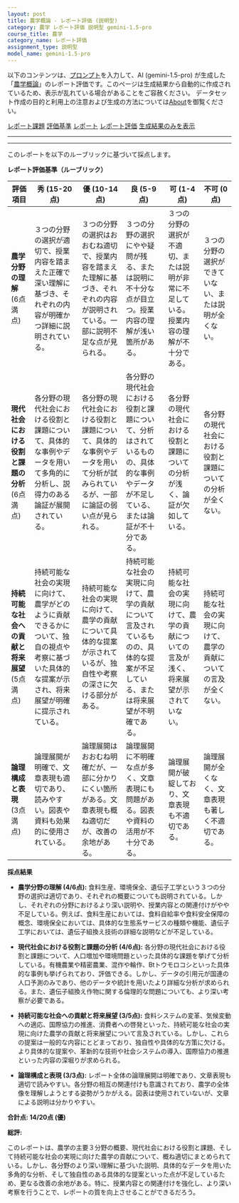```yaml
---
layout: post
title: 農学概論 - レポート評価 (説明型)
category: 農学 レポート評価 説明型 gemini-1.5-pro
course_title: 農学
category_name: レポート評価
assignment_type: 説明型
model_name: gemini-1.5-pro
---
```


以下のコンテンツは、[プロンプト](https://github.com/takedatoshiyuki/synthetic_assignments/tree/main/generated/農学/gemini-1.5-pro/prompt_レポート評価-説明型.md)を入力して、AI (gemini-1.5-pro) が生成した「[農学概論](/contents/農学/)」のレポート評価です。このページは生成結果から自動的に作成されているため、表示が乱れている場合があることをご容赦ください。
データセット作成の目的と利用上の注意および生成の方法については[About](/About)を御覧ください。

[レポート課題](../レポート課題-説明型)
[評価基準](../評価基準-説明型)
[レポート](../レポート-説明型)
[レポート評価](../レポート評価-説明型)
[生成結果のみを表示](https://github.com/takedatoshiyuki/synthetic_assignments/tree/main/generated/農学/gemini-1.5-pro/レポート評価-説明型.md)
  

***
***
  
このレポートを以下のルーブリックに基づいて採点します。

**レポート評価基準（ルーブリック）**

| 評価項目 | 秀 (15-20点) | 優 (10-14点) | 良 (5-9点) | 可 (1-4点) | 不可 (0点) |
|---|---|---|---|---|---|
| **農学分野の理解** (6点満点) | ３つの分野の選択が適切で、授業内容を踏まえた正確で深い理解に基づき、それぞれの内容が明確かつ詳細に説明されている。 | ３つの分野の選択はおおむね適切で、授業内容を踏まえた理解に基づき、それぞれの内容が説明されている。一部に説明不足な点が見られる。 | ３つの分野の選択にやや疑問が残る、または説明に不十分な点が目立つ。授業内容の理解が浅い箇所がある。 | ３つの分野の選択が不適切、または説明が非常に不足している。授業内容の理解が不十分である。 | ３つの分野の選択ができていない、または説明が全くない。 |
| **現代社会における役割と課題の分析** (6点満点) | 各分野の現代社会における役割と課題について、具体的な事例やデータを用いて多角的に分析し、説得力のある論証が展開されている。 | 各分野の現代社会における役割と課題について、具体的な事例やデータを用いて分析が試みられているが、一部に論証の弱い点が見られる。 | 各分野の現代社会における役割と課題について、分析はされているものの、具体的な事例やデータが不足している、または論証が不十分である。 | 各分野の現代社会における役割と課題についての分析が浅く、論証が欠如している。 | 各分野の現代社会における役割と課題についての分析が全くない。 |
| **持続可能な社会への貢献と将来展望** (5点満点) | 持続可能な社会の実現に向けて、農学がどのように貢献できるかについて、独自の視点や考察に基づいた具体的な提案が示され、将来展望が明確に提示されている。 | 持続可能な社会の実現に向けて、農学の貢献について具体的な提案が示されているが、独自性や考察の深さに欠ける部分がある。 | 持続可能な社会の実現に向けて、農学の貢献について言及されているものの、具体的な提案が不足している、または将来展望が不明確である。 | 持続可能な社会の実現に向けて、農学の貢献についての言及が浅く、将来展望が示されていない。 | 持続可能な社会の実現に向けて、農学の貢献についての言及が全くない。 |
| **論理構成と表現** (3点満点) | 論理展開が明確で、文章表現も適切であり、読みやすい。図表や資料も効果的に使用されている。 | 論理展開はおおむね明確だが、一部に分かりにくい箇所がある。文章表現も概ね適切だが、改善の余地がある。 | 論理展開に不明確な点が多く、文章表現にも問題がある。図表や資料の活用が不十分である。 | 論理展開が破綻しており、文章表現も不適切である。 | 論理展開が全くなく、文章表現も著しく不適切である。 |


**採点結果**

* **農学分野の理解 (4/6点):** 食料生産、環境保全、遺伝子工学という３つの分野の選択は適切であり、それぞれの概要についても説明されている。しかし、それぞれの分野におけるより深い説明や、授業内容との関連付けがやや不足している。例えば、食料生産においては、食料自給率や食料安全保障の概念、環境保全においては、具体的な生態系サービスの種類や機能、遺伝子工学においては、遺伝子組換え技術の詳細な説明などが不足している。

* **現代社会における役割と課題の分析 (4/6点):** 各分野の現代社会における役割と課題について、人口増加や環境問題といった具体的な課題を挙げて分析している。有機農業や精密農業、混作や輪作、Btトウモロコシといった具体的な事例も挙げられており、評価できる。しかし、データの引用元が国連の人口予測のみであり、他のデータや統計を用いたより詳細な分析が求められる。また、遺伝子組換え作物に関する倫理的な問題についても、より深い考察が必要である。

* **持続可能な社会への貢献と将来展望 (3/5点):** 食料システムの変革、気候変動への適応、国際協力の推進、消費者への啓発といった、持続可能な社会の実現に向けた農学の貢献と将来展望について言及されている。しかし、これらの提案は一般的な内容にとどまっており、独自性や具体的な方策に欠ける。より具体的な提案や、革新的な技術や社会システムの導入、国際協力の推進といった内容の深堀りが求められる。

* **論理構成と表現 (3/3点):** レポート全体の論理展開は明確であり、文章表現も適切で読みやすい。各分野の相互の関連付けも意識されており、農学の全体像を理解しようとする姿勢がうかがえる。図表は使用されていないが、文章による説明は分かりやすい。

**合計点: 14/20点 (優)**

**総評:**

このレポートは、農学の主要３分野の概要、現代社会における役割と課題、そして持続可能な社会の実現に向けた農学の貢献について、概ね適切にまとめられている。しかし、各分野のより深い理解に基づいた説明、具体的なデータを用いた多角的な分析、そして独自性のある具体的な提案といった点が不足しているため、更なる改善の余地がある。特に、授業内容との関連付けを強化し、より深い考察を行うことで、レポートの質を向上させることができるだろう。
